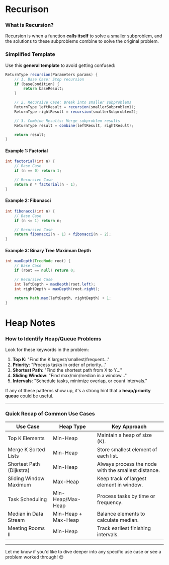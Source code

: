 # Recurison

### **What is Recursion?**
Recursion is when a function **calls itself** to solve a smaller subproblem, and the solutions to these subproblems combine to solve the original problem.




### **Simplified Template**
Use this **general template** to avoid getting confused:
```java
ReturnType recursion(Parameters params) {
    // 1. Base Case: Stop recursion
    if (baseCondition) {
        return baseResult;
    }

    // 2. Recursive Case: Break into smaller subproblems
    ReturnType leftResult = recursion(smallerSubproblem1);
    ReturnType rightResult = recursion(smallerSubproblem2);

    // 3. Combine Results: Merge subproblem results
    ReturnType result = combine(leftResult, rightResult);

    return result;
}
```


#### **Example 1: Factorial**
```java
int factorial(int n) {
    // Base Case
    if (n == 0) return 1;

    // Recursive Case
    return n * factorial(n - 1);
}
```

#### **Example 2: Fibonacci**
```java
int fibonacci(int n) {
    // Base Case
    if (n <= 1) return n;

    // Recursive Case
    return fibonacci(n - 1) + fibonacci(n - 2);
}
```

#### **Example 3: Binary Tree Maximum Depth**
```java
int maxDepth(TreeNode root) {
    // Base Case
    if (root == null) return 0;

    // Recursive Case
    int leftDepth = maxDepth(root.left);
    int rightDepth = maxDepth(root.right);

    return Math.max(leftDepth, rightDepth) + 1;
}
```



# Heap Notes

### **How to Identify Heap/Queue Problems**
Look for these keywords in the problem:
1. **Top K**: "Find the K largest/smallest/frequent..."
2. **Priority**: "Process tasks in order of priority..."
3. **Shortest Path**: "Find the shortest path from X to Y..."
4. **Sliding Window**: "Find max/min/median in a window..."
5. **Intervals**: "Schedule tasks, minimize overlap, or count intervals."

If any of these patterns show up, it's a strong hint that a **heap/priority queue** could be useful.

---

### **Quick Recap of Common Use Cases**
| **Use Case**                     | **Heap Type**          | **Key Approach**                                     |
|-----------------------------------|------------------------|-----------------------------------------------------|
| Top K Elements                   | Min-Heap               | Maintain a heap of size \(K\).                     |
| Merge K Sorted Lists             | Min-Heap               | Store smallest element of each list.               |
| Shortest Path (Dijkstra)         | Min-Heap               | Always process the node with the smallest distance.|
| Sliding Window Maximum           | Max-Heap               | Keep track of largest element in window.           |
| Task Scheduling                  | Min-Heap/Max-Heap      | Process tasks by time or frequency.                |
| Median in Data Stream            | Min-Heap + Max-Heap    | Balance elements to calculate median.              |
| Meeting Rooms II                 | Min-Heap               | Track earliest finishing intervals.                |

---

Let me know if you'd like to dive deeper into any specific use case or see a problem worked through! 😊
